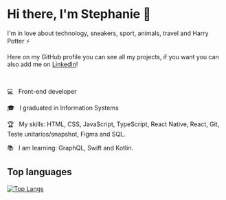 # Hi there, I'm Stephanie 👋

I'm in love about technology, sneakers, sport, animals, travel and Harry Potter ⚡

Here on my GitHub profile you can see all my projects, if you want you can also add me on [LinkedIn](https://www.linkedin.com/in/stephanie-nascimento-71ab51152/)!

</br>

💻  &nbsp; Front-end developer

🎓 &nbsp; I graduated in Information Systems

🏆 &nbsp; My skills: HTML, CSS, JavaScript, TypeScript, React Native, React, Git, Teste unitarios/snapshot, Figma and SQL.

📚 &nbsp; I am learning: GraphQL, Swift and Kotlin.

## Top languages
[![Top Langs](https://github-readme-stats.vercel.app/api/top-langs/?username=steephanie&layout=compact)](https://github.com/steephanie/github-readme-stats)
